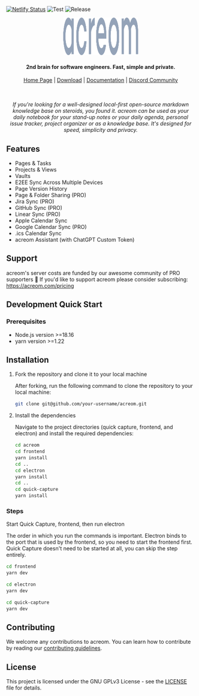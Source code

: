 [![Netlify Status](https://api.netlify.com/api/v1/badges/a6dcb2ec-e798-4903-8f5a-3a2c2477dab1/deploy-status)](https://app.netlify.com/sites/acreom-app/deploys)
![Test](https://github.com/acreom/app/actions/workflows/tests.yaml/badge.svg)
![Release](https://github.com/acreom/app/actions/workflows/release.yaml/badge.svg)

<p align="center">
  <a href="https://acreom.com">
    <picture>
      <source media="(prefers-color-scheme: dark)" srcset="/assets/acreom-logo-light.svg">
      <source media="(prefers-color-scheme: light)" srcset="/assets/acreom-logo-dark.svg">
      <img src="/assets/acreom-logo-dark.svg" width="200" height="100" alt="acreom logo"/>
    </picture>
  </a>
</p>

<h4 align="center">
    2nd brain for software engineers. Fast, simple and private.
</h4>

<div align="center">
    <a href="https://acreom.com">Home Page</a> |
    <a href="https://acreom.com/downloads">Download</a> |
    <a href="https://acreom.com/docs/get-started">Documentation</a> |
    <a href="https://discord.gg/RS9ThmHhQp">Discord Community</a>
</div>
<br></br>


<p align="center">
    <em> If you're looking for a well-designed local-first open-source markdown knowledge base on steroids, you found it. acreom can be used as your daily notebook for your stand-up notes or your daily agenda, personal issue tracker, project organizer or as a knowledge base. It's designed for speed, simplicity and privacy. </em>
</p>


## Features

- Pages & Tasks
- Projects & Views
- Vaults
- E2EE Sync Across Multiple Devices
- Page Version History
- Page & Folder Sharing (PRO)
- Jira Sync (PRO)
- GitHub Sync (PRO)
- Linear Sync (PRO)
- Apple Calendar Sync
- Google Calendar Sync (PRO)
- .ics Calendar Sync
- acreom Assistant (with ChatGPT Custom Token)


## Support 
acreom's server costs are funded by our awesome community of PRO supporters 💙 If you'd like to support acreom please consider subscribing: https://acreom.com/pricing

## Development Quick Start

### Prerequisites
- Node.js version >=18.16
- yarn version >=1.22


## Installation

1. Fork the repository and clone it to your local machine

   After forking, run the following command to clone the repository to your local machine:

    ```bash
    git clone git@github.com/your-username/acreom.git
    ```

2. Install the dependencies

   Navigate to the project directories (quick capture, frontend, and electron) and install the required dependencies:

    ```bash
    cd acreom
    cd frontend
    yarn install
    cd ..
    cd electron
    yarn install
    cd ..
    cd quick-capture
    yarn install 
    ```

### Steps

Start Quick Capture, frontend, then run electron

The order in which you run the commands is important. Electron binds to the port that is used by the frontend, so you need to start the frontend first. Quick Capture doesn't need to be started at all, you can skip the step entirely.

 ```bash
cd frontend
yarn dev
 ```
```bash
cd electron
yarn dev
```
```bash
cd quick-capture
yarn dev
 ```

## Contributing

We welcome any contributions to acreom. You can learn how to contribute by reading our [contributing guidelines](CONTRIBUTING.md).

## License

This project is licensed under the GNU GPLv3 License - see the [LICENSE](LICENCE.md) file for details.
